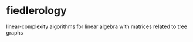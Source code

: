 fiedlerology
============

linear-complexity algorithms for linear algebra with matrices related to tree graphs
